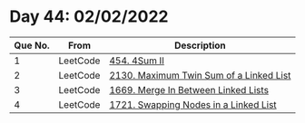 # Day 44: 02/02/2022

| Que No. | From | Description |
| --- | --- | --- |
| 1 | LeetCode | [454. 4Sum II](https://leetcode.com/problems/4sum-ii/) |
| 2 | LeetCode | [2130. Maximum Twin Sum of a Linked List](https://leetcode.com/problems/maximum-twin-sum-of-a-linked-list/) |
| 3 | LeetCode | [1669. Merge In Between Linked Lists](https://leetcode.com/problems/merge-in-between-linked-lists/) |
| 4 | LeetCode | [1721. Swapping Nodes in a Linked List](https://leetcode.com/problems/swapping-nodes-in-a-linked-list/) |
